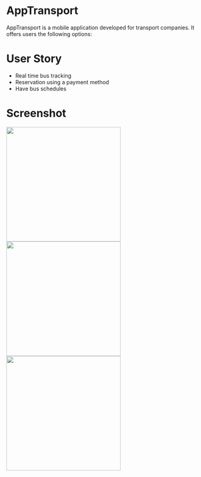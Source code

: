 # AppTransport
AppTransport is a mobile application developed for transport companies. It offers users the following options:

# User Story 
- Real time bus tracking
- Reservation using a payment method
- Have bus schedules

# Screenshot
<img src='https://i.imgur.com/khClMCJ.png' width="300" />
<img src='https://i.imgur.com/pIoBj06.png' width="300" />

<img src='https://i.imgur.com/JbgGuR0.png' width="300" />
